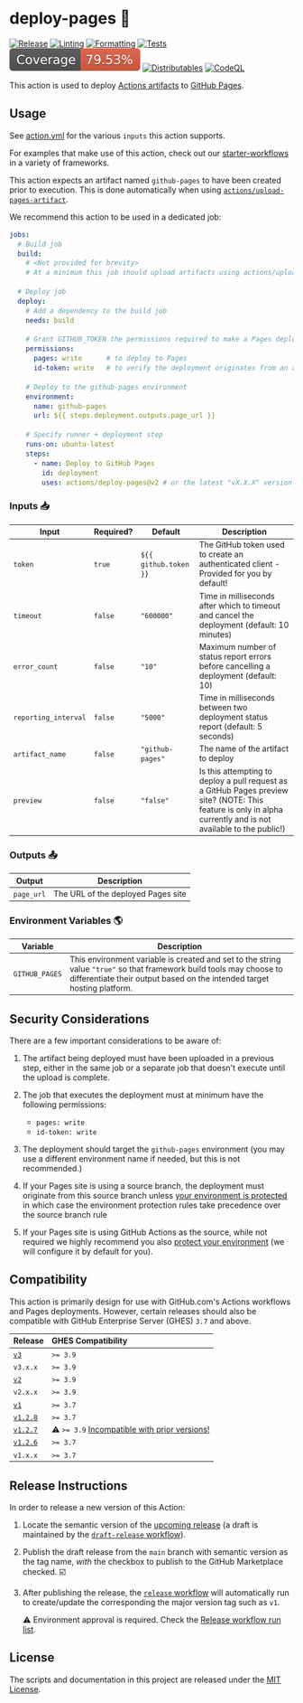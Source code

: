 # deploy-pages 🚀

[![Release](https://img.shields.io/github/v/release/actions/deploy-pages?label=Release&logo=github)](https://github.com/actions/deploy-pages/releases/latest) [![Linting](https://img.shields.io/github/actions/workflow/status/actions/deploy-pages/check-linter.yml?label=Linting&logo=github)](https://github.com/actions/deploy-pages/actions/workflows/check-linter.yml) [![Formatting](https://img.shields.io/github/actions/workflow/status/actions/deploy-pages/check-formatting.yml?label=Formatting&logo=github)](https://github.com/actions/deploy-pages/actions/workflows/check-formatting.yml) [![Tests](https://img.shields.io/github/actions/workflow/status/actions/deploy-pages/test.yml?label=Tests&logo=github)](https://github.com/actions/deploy-pages/actions/workflows/test.yml) ![Coverage](./coverage_badge.svg) [![Distributables](https://img.shields.io/github/actions/workflow/status/actions/deploy-pages/check-dist.yml?label=Distributables&logo=github)](https://github.com/actions/deploy-pages/actions/workflows/check-dist.yml) [![CodeQL](https://img.shields.io/github/actions/workflow/status/actions/deploy-pages/codeql-analysis.yml?label=CodeQL&logo=github)](https://github.com/actions/deploy-pages/actions/workflows/codeql-analysis.yml)

This action is used to deploy [Actions artifacts][artifacts] to [GitHub Pages](https://pages.github.com/).

## Usage

See [action.yml](action.yml) for the various `inputs` this action supports.

For examples that make use of this action, check out our [starter-workflows][starter-workflows] in a variety of frameworks.

This action expects an artifact named `github-pages` to have been created prior to execution. This is done automatically when using [`actions/upload-pages-artifact`][upload-pages-artifact].

We recommend this action to be used in a dedicated job:

```yaml
jobs:
  # Build job
  build:
    # <Not provided for brevity>
    # At a minimum this job should upload artifacts using actions/upload-pages-artifact

  # Deploy job
  deploy:
    # Add a dependency to the build job
    needs: build

    # Grant GITHUB_TOKEN the permissions required to make a Pages deployment
    permissions:
      pages: write      # to deploy to Pages
      id-token: write   # to verify the deployment originates from an appropriate source

    # Deploy to the github-pages environment
    environment:
      name: github-pages
      url: ${{ steps.deployment.outputs.page_url }}

    # Specify runner + deployment step
    runs-on: ubuntu-latest
    steps:
      - name: Deploy to GitHub Pages
        id: deployment
        uses: actions/deploy-pages@v2 # or the latest "vX.X.X" version tag for this action
```

### Inputs 📥

| Input | Required? | Default | Description |
| ----- | --------- | ------- | ----------- |
| `token` | `true` | `${{ github.token }}` | The GitHub token used to create an authenticated client - Provided for you by default! |
| `timeout` | `false` | `"600000"` | Time in milliseconds after which to timeout and cancel the deployment (default: 10 minutes) |
| `error_count` | `false` | `"10"` | Maximum number of status report errors before cancelling a deployment (default: 10) |
| `reporting_interval` | `false` | `"5000"` | Time in milliseconds between two deployment status report (default: 5 seconds) |
| `artifact_name` | `false` | `"github-pages"` | The name of the artifact to deploy |
| `preview` | `false` | `"false"` | Is this attempting to deploy a pull request as a GitHub Pages preview site? (NOTE: This feature is only in alpha currently and is not available to the public!) |

### Outputs 📤

| Output | Description |
| ------ | ----------- |
| `page_url` | The URL of the deployed Pages site |

### Environment Variables 🌎

| Variable | Description |
| -------- | ----------- |
| `GITHUB_PAGES` | This environment variable is created and set to the string value `"true"` so that framework build tools may choose to differentiate their output based on the intended target hosting platform. |

## Security Considerations

There are a few important considerations to be aware of:

1. The artifact being deployed must have been uploaded in a previous step, either in the same job or a separate job that doesn't execute until the upload is complete.

2. The job that executes the deployment must at minimum have the following permissions:
   - `pages: write`
   - `id-token: write`

3. The deployment should target the `github-pages` environment (you may use a different environment name if needed, but this is not recommended.)

4. If your Pages site is using a source branch, the deployment must originate from this source branch unless [your environment is protected][environment-protection] in which case the environment protection rules take precedence over the source branch rule

5. If your Pages site is using GitHub Actions as the source, while not required we highly recommend you also [protect your environment][environment-protection] (we will configure it by default for you).

## Compatibility

This action is primarily design for use with GitHub.com's Actions workflows and Pages deployments. However, certain releases should also be compatible with GitHub Enterprise Server (GHES) `3.7` and above.

| Release | GHES Compatibility |
|:---|:---|
| [`v3`](https://github.com/actions/deploy-pages/releases/tag/v3) | `>= 3.9` |
| `v3.x.x` | `>= 3.9` |
| [`v2`](https://github.com/actions/deploy-pages/releases/tag/v2) | `>= 3.9` |
| `v2.x.x` | `>= 3.9` |
| [`v1`](https://github.com/actions/deploy-pages/releases/tag/v1) | `>= 3.7` |
| [`v1.2.8`](https://github.com/actions/deploy-pages/releases/tag/v1.2.8) | `>= 3.7` |
| [`v1.2.7`](https://github.com/actions/deploy-pages/releases/tag/v1.2.7) | :warning: `>= 3.9` [Incompatible with prior versions!](https://github.com/actions/deploy-pages/issues/137) |
| [`v1.2.6`](https://github.com/actions/deploy-pages/releases/tag/v1.2.6) | `>= 3.7` |
| `v1.x.x` | `>= 3.7` |

## Release Instructions

In order to release a new version of this Action:

1. Locate the semantic version of the [upcoming release][release-list] (a draft is maintained by the [`draft-release` workflow][draft-release]).

2. Publish the draft release from the `main` branch with semantic version as the tag name, _with_ the checkbox to publish to the GitHub Marketplace checked. :ballot_box_with_check:

3. After publishing the release, the [`release` workflow][release] will automatically run to create/update the corresponding the major version tag such as `v1`.

   ⚠️ Environment approval is required. Check the [Release workflow run list][release-workflow-runs].

## License

The scripts and documentation in this project are released under the [MIT License](LICENSE).

<!-- references -->
[starter-workflows]: https://github.com/actions/starter-workflows/tree/main/pages
[upload-pages-artifact]: https://github.com/actions/upload-pages-artifact
[artifacts]: https://docs.github.com/en/actions/using-workflows/storing-workflow-data-as-artifacts
[environment-protection]: https://docs.github.com/en/actions/deployment/targeting-different-environments/using-environments-for-deployment#environment-protection-rules
[release-list]: https://github.com/actions/deploy-pages/releases
[draft-release]: .github/workflows/draft-release.yml
[release]: .github/workflows/release.yml
[release-workflow-runs]: https://github.com/actions/deploy-pages/actions/workflows/release.yml
